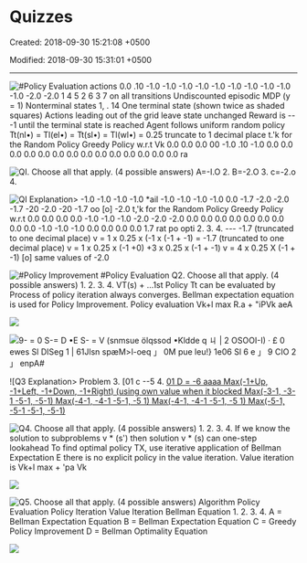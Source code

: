 # Quizzes

Created: 2018-09-30 15:21:08 +0500

Modified: 2018-09-30 15:31:01 +0500

---

![#Policy Evaluation actions 0.0 .10 -1.0 -1.0 -1.0 -1.0 -1.0 -1.0 -1.0 -1.0 -1.0 -1.0 -2.0 -2.0 1 4 5 2 6 3 7 on all transitions Undiscounted episodic MDP (y = 1) Nonterminal states 1, . 14 One terminal state (shown twice as shaded squares) Actions leading out of the grid leave state unchanged Reward is ---1 until the terminal state is reached Agent follows uniform random policy Tt(nl•) = Tl(el•) = Tt(sl•) = Tl(wl•) = 0.25 truncate to 1 decimal place t.'k for the Random Policy Greedy Policy w.r.t Vk 0.0 0.0 0.0 00 -1.0 .10 -1.0 0.0 0.0 0.0 0.0 0.0 0.0 0.0 0.0 0.0 0.0 0.0 0.0 0.0 0.0 ra ](media/Quizzes-image1.png)

![QI. Choose all that apply. (4 possible answers) A=-I.O 2. B=-2.O 3. c=-2.o 4. ](media/Quizzes-image2.png)

![QI Explanation> -1.0 -1.0 -1.0 -1.0 *ail -1.0 -1.0 -1.0 -1.0 0.0 -1.7 -2.0 -2.0 -1.7 -20 -2.0 -20 -1.7 oo [o] -2.0 t,'k for the Random Policy Greedy Policy w.r.t 0.0 0.0 0.0 0.0 -1.0 -1.0 -1.0 -2.0 -2.0 -2.0 0.0 0.0 0.0 0.0 0.0 0.0 0.0 0.0 0.0 -1.0 -1.0 -1.0 0.0 0.0 0.0 0.0 1.7 rat po opti 2. 3. 4. --- -1.7 (truncated to one decimal place) v = 1 x 0.25 x (-1 x (-1 + -1) = -1.7 (truncated to one decimal place) v = 1 x 0.25 x (-1 +0) +3 x 0.25 x (-1 + -1) v = 4 x 0.25 X (-1 + -1) [o] same values of -2.0 ](media/Quizzes-image3.png)

![#Policy Improvement #Policy Evaluation Q2. Choose all that apply. (4 possible answers) 1. 2. 3. 4. VT(s) + ...1st Policy Tt can be evaluated by Process of policy iteration always converges. Bellman expectation equation is used for Policy Improvement. Policy evaluation Vk+l max R.a + "iPVk aeA ](media/Quizzes-image4.png)

![](media/Quizzes-image5.png)

![9- = 0 S-= D •E S- = V (snmsue ölqssod •Kldde q ㄐ | 2 OSOOI-I) · £ 0 ewes Sl DISeg 1 | 61Jlsn spæM>l-oeq 」 0M pue leu!} 1e06 Sl 6 e 」 9 CIO 2 」 enpA# ](media/Quizzes-image6.png)

![Q3 Explanation> Problem 3. [01 c --5 4. [01 D = -6 aaaa Max(-1+Up, -1+Left, -1+Down, -1+Right) (using own value when it blocked Max(-3-1, -3-1 -5-1, -5-1) Max(-4-1, -4-1 -5-1, -5 1) Max(-4-1, -4-1 -5-1, -5 1) Max(-5-1, -5-1 -5-1, -5-1) ](media/Quizzes-image7.png)

![Q4. Choose all that apply. (4 possible answers) 1. 2. 3. 4. If we know the solution to subproblems v * (s') then solution v * (s) can one-step lookahead To find optimal policy TX, use iterative application of Bellman Expectation E there is no explicit policy in the value iteration. Value iteration is Vk+l max + 'pa Vk ](media/Quizzes-image8.png)

![](media/Quizzes-image9.png)

![Q5. Choose all that apply. (4 possible answers) Algorithm Policy Evaluation Policy Iteration Value Iteration Bellman Equation 1. 2. 3. 4. A = Bellman Expectation Equation B = Bellman Expectation Equation C = Greedy Policy Improvement D = Bellman Optimality Equation ](media/Quizzes-image10.png)

![](media/Quizzes-image11.png)











